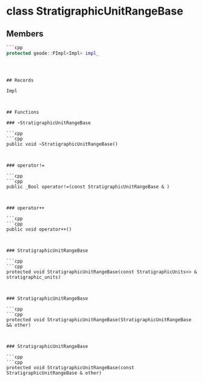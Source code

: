 # class StratigraphicUnitRangeBase


## Members

```cpp
```cpp
protected geode::PImpl<Impl> impl_
```
```



## Records

Impl



## Functions

### ~StratigraphicUnitRangeBase

```cpp
```cpp
public void ~StratigraphicUnitRangeBase()
```
```


### operator!=

```cpp
```cpp
public _Bool operator!=(const StratigraphicUnitRangeBase & )
```
```


### operator++

```cpp
```cpp
public void operator++()
```
```


### StratigraphicUnitRangeBase

```cpp
```cpp
protected void StratigraphicUnitRangeBase(const StratigraphicUnits<> & stratigraphic_units)
```
```


### StratigraphicUnitRangeBase

```cpp
```cpp
protected void StratigraphicUnitRangeBase(StratigraphicUnitRangeBase && other)
```
```


### StratigraphicUnitRangeBase

```cpp
```cpp
protected void StratigraphicUnitRangeBase(const StratigraphicUnitRangeBase & other)
```
```




